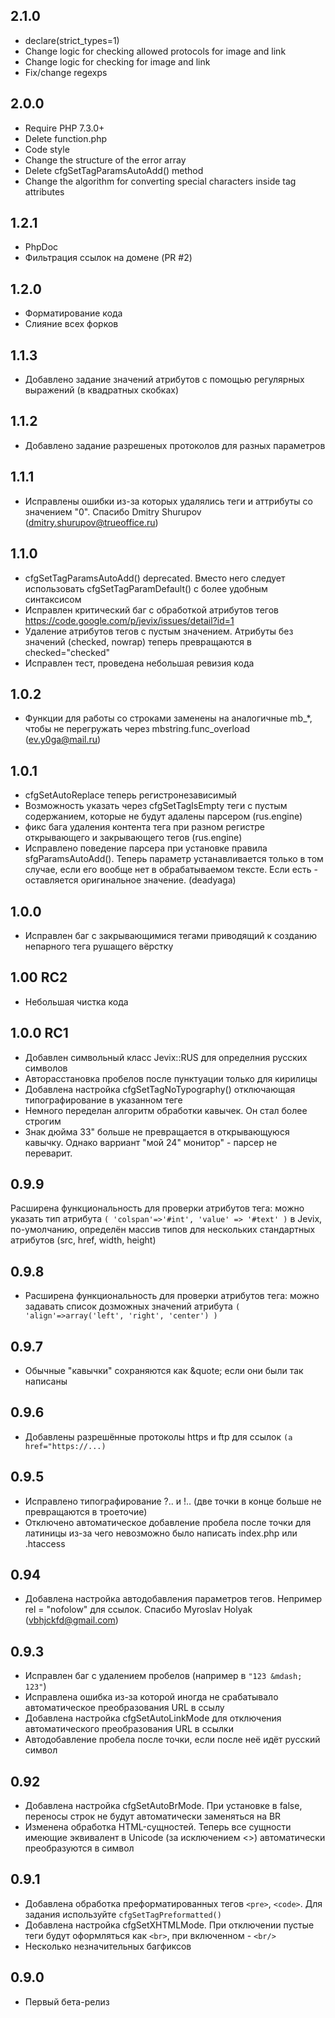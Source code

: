 2.1.0
-------
+ declare(strict_types=1)
+ Change logic for checking allowed protocols for image and link
+ Change logic for checking for image and link
+ Fix/change regexps

2.0.0
-------
+ Require PHP 7.3.0+
+ Delete function.php
+ Code style
+ Change the structure of the error array
+ Delete cfgSetTagParamsAutoAdd() method
+ Change the algorithm for converting special characters inside tag attributes

1.2.1
-------
+ PhpDoc
+ Фильтрация ссылок на домене (PR #2)

1.2.0
-------
+ Форматирование кода
+ Слияние всех форков

1.1.3
-------
+ Добавлено задание значений атрибутов с помощью регулярных выражений (в квадратных скобках)

1.1.2
-------
+ Добавлено задание разрешеных протоколов для разных параметров

1.1.1
-------
+ Исправлены ошибки из-за которых удалялись теги и аттрибуты со значением "0". Спасибо Dmitry Shurupov (dmitry.shurupov@trueoffice.ru)

1.1.0
-------
+ cfgSetTagParamsAutoAdd() deprecated. Вместо него следует использовать cfgSetTagParamDefault() с более удобным синтаксисом
+ Исправлен критический баг с обработкой атрибутов тегов https://code.google.com/p/jevix/issues/detail?id=1
+ Удаление атрибутов тегов с пустым значением. Атрибуты без значений (checked, nowrap) теперь превращаются в checked="checked"
+ Исправлен тест, проведена небольшая ревизия кода

1.0.2
-------
+ Функции для работы со строками заменены на аналогичные mb_*, чтобы не перегружать через mbstring.func_overload (ev.y0ga@mail.ru)

1.0.1
-------
+ cfgSetAutoReplace теперь регистронезависимый
+ Возможность указать через cfgSetTagIsEmpty теги с пустым содержанием, которые не будут адалены парсером (rus.engine)
+ фикс бага удаления контента тега при разном регистре открывающего и закрывающего тегов  (rus.engine)
+ Исправлено поведение парсера при установке правила sfgParamsAutoAdd(). Теперь параметр устанавливается только в том случае, если его вообще нет в обрабатываемом тексте. Если есть - оставляется оригинальное значение. (deadyaga)

1.0.0
-------
+ Исправлен баг с закрывающимися тегами приводящий к созданию непарного тега рушащего вёрстку

1.00 RC2
-------
+ Небольшая чистка кода

1.0.0 RC1
-------
+ Добавлен символьный класс Jevix::RUS для определния русских символов
+ Авторасстановка пробелов после пунктуации только для кирилицы
+ Добавлена настройка cfgSetTagNoTypography() отключающая типографирование в указанном теге
+ Немного переделан алгоритм обработки кавычек. Он стал более строгим
+ Знак дюйма 33" больше не превращается в открывающуюся кавычку. Однако варриант "мой 24" монитор" - парсер не переварит.

0.9.9
-------
Расширена функциональность для проверки атрибутов тега: можно указать тип атрибута ```( 'colspan'=>'#int', 'value' => '#text' )``` в Jevix, по-умолчанию, определён массив типов для нескольких стандартных атрибутов (src, href, width, height)

0.9.8
-------
+ Расширена функциональность для проверки атрибутов тега: можно задавать список дозможных значений атрибута ```(  'align'=>array('left', 'right', 'center') )```

0.9.7
-------
+ Обычные "кавычки" сохраняются как &quote; если они были так написаны

0.9.6
-------
+ Добавлены разрешённые протоколы https и ftp для ссылок ```(a href="https://...)```

0.9.5
-------
+ Исправлено типографирование ?.. и !.. (две точки в конце больше не превращаются в троеточие)
+ Отключено автоматическое добавление пробела после точки для латиницы из-за чего невозможно было написать index.php или .htaccess

0.94
-------
+ Добавлена настройка автодобавления параметров тегов. Непример rel = "nofolow" для ссылок. Спасибо Myroslav Holyak (vbhjckfd@gmail.com)

0.9.3
-------
+ Исправлен баг с удалением пробелов (например в ```"123 &mdash; 123"```)
+ Исправлена ошибка из-за которой иногда не срабатывало автоматическое преобразования URL в ссылу
+ Добавлена настройка cfgSetAutoLinkMode для отключения автоматического преобразования URL в ссылки
+ Автодобавление пробела после точки, если после неё идёт русский символ

0.92
-------
+ Добавлена настройка cfgSetAutoBrMode. При установке в false, переносы строк не будут автоматически заменяться на BR
+ Изменена обработка HTML-сущностей. Теперь все сущности имеющие эквивалент в Unicode (за исключением <>) автоматически преобразуются в символ

0.9.1
-------
+ Добавлена обработка преформатированных тегов ```<pre>```, ```<code>```. Для задания используйте ```cfgSetTagPreformatted()```
+ Добавлена настройка cfgSetXHTMLMode. При отключении пустые теги будут оформляться как ```<br>```, при включенном - ```<br/>```
+ Несколько незначительных багфиксов

0.9.0
-------
+ Первый бета-релиз
